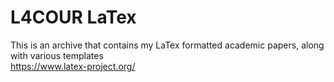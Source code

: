 # L4COUR LaTex
This is an archive that contains my LaTex formatted academic papers, along with various templates </br>
https://www.latex-project.org/
